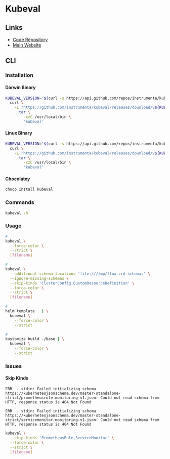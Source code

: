 # Kubeval

## Links

- [Code Repository](https://github.com/instrumenta/kubeval)
- [Main Website](https://kubeval.com)

## CLI

### Installation

#### Darwin Binary

```sh
KUBEVAL_VERSION="$(curl -s https://api.github.com/repos/instrumenta/kubeval/releases/latest | grep tag_name | cut -d '"' -f 4 | tr -d 'v')"; \
  curl \
    -L "https://github.com/instrumenta/kubeval/releases/download/v${KUBEVAL_VERSION}/kubeval-darwin-amd64.tar.gz" | \
      tar \
        -xzC /usr/local/bin \
        'kubeval'
```

#### Linux Binary

```sh
KUBEVAL_VERSION="$(curl -s https://api.github.com/repos/instrumenta/kubeval/releases/latest | grep tag_name | cut -d '"' -f 4 | tr -d 'v')"; \
  curl \
    -L "https://github.com/instrumenta/kubeval/releases/download/v${KUBEVAL_VERSION}/kubeval-linux-amd64.tar.gz" | \
      tar \
        -xzC /usr/local/bin \
        'kubeval'
```

#### Chocolatey

```sh
choco install kubeval
```

### Commands

```sh
kubeval -h
```

### Usage

```sh
#
kubeval \
  --force-color \
  --strict \
  [filename]

#
kubeval \
  --additional-schema-locations 'file:///tmp/flux-crd-schemas' \
  --ignore-missing-schemas \
  --skip-kinds 'ClusterConfig,CustomResourceDefinition' \
  --force-color \
  --strict \
  [filename]

#
helm template . | \
  kubeval \
    --force-color \
    --strict

#
kustomize build ./base | \
  kubeval \
    --force-color \
    --strict
```

### Issues

#### Skip Kinds

```log
ERR  - stdin: Failed initializing schema https://kubernetesjsonschema.dev/master-standalone-strict/prometheusrule-monitoring-v1.json: Could not read schema from HTTP, response status is 404 Not Found

ERR  - stdin: Failed initializing schema https://kubernetesjsonschema.dev/master-standalone-strict/servicemonitor-monitoring-v1.json: Could not read schema from HTTP, response status is 404 Not Found
```

```sh
kubeval \
  --skip-kinds 'PrometheusRule,ServiceMonitor' \
  --force-color \
  --strict \
  [filename]
```
